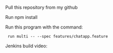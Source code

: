 Pull this repository from my github

Run npm install

Run this program with the command:
    
     run multi -- --spec features/chatapp.feature
     
Jenkins build video:
